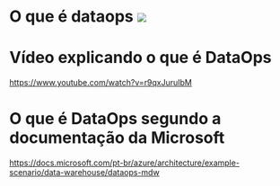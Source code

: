 # O que é dataops <img src="https://upload.wikimedia.org/wikipedia/commons/thumb/a/a2/Dataops.gif/220px-Dataops.gif">
# Vídeo explicando o que é DataOps
https://www.youtube.com/watch?v=r9qxJuruIbM

# O que é DataOps segundo a documentação da Microsoft
https://docs.microsoft.com/pt-br/azure/architecture/example-scenario/data-warehouse/dataops-mdw

